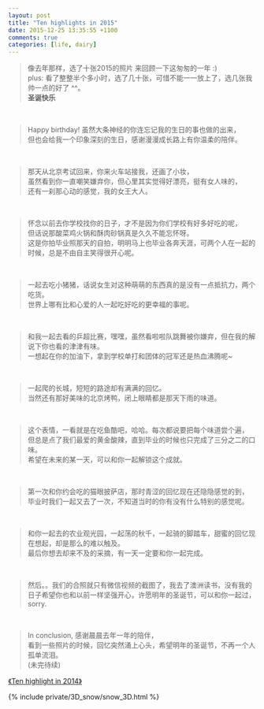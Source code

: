 ```yaml
---
layout: post
title: "Ten highlights in 2015"
date: 2015-12-25 13:35:55 +1100
comments: true
categories: [life, dairy]
---
```


> 像去年那样，选了十张2015的照片 来回顾一下这匆匆的一年 :)      
plus: 看了整整半个多小时，选了几十张，可惜不能一一放上了，选几张我帅一点的好了 ^^。        
**圣诞快乐**<i class="fa fa-heart"></i>   

<!--more-->
<br>   


> Happy birthday! 虽然大条神经的你连忘记我的生日的事也做的出来，    
但也会给我一个印象深刻的生日，感谢漫漫成长路上有你温柔的陪伴。    
<img class="lazy" style="max-height:400px"   
data-original="/images/blog/151225_ten_highlight_2015/1.jpg">   
<br>

> 那天从北京考试回来，你来火车站接我，还画了小妆，   
虽然看到你一直嘲笑嫌弃你，但心里其实觉得好漂亮，挺有女人味的，    
还有一刹那心动的感觉，我的女王大人。      
<img class="lazy" style="max-height:530px"  
data-original="/images/blog/151225_ten_highlight_2015/3.jpg">   
<br>

> 怀念以前去你学校找你的日子，才不是因为你们学校有好多好吃的呢，    
但话说那酸菜鸡火锅和酥肉砂锅真是久久不能忘怀呀。    
这是你拍毕业照那天的自拍，明明马上也毕业各奔天涯，可两个人在一起的时候，总是不由自主笑得很开心呢。  
<img class="lazy" style="max-height:400px"  
data-original="/images/blog/151225_ten_highlight_2015/4.JPG">   
<br>

> 一起去吃小猪猪，话说女生对这种萌萌的东西真的是没有一点抵抗力，两个吃货。   
世界上哪有比和心爱的人一起吃好吃的更幸福的事呢。   
<img class="lazy" style="max-height:530px"  
data-original="/images/blog/151225_ten_highlight_2015/5.JPG">   
<br>

> 和我一起去看的乒超比赛，嘿嘿，虽然看啦啦队跳舞被你嫌弃，但在我的解说下你也看的津津有味。    
一想起在你的加油下，拿到学校单打和团体的冠军还是热血沸腾呢~        
<img class="lazy" style="max-height:400px"  
data-original="/images/blog/151225_ten_highlight_2015/6.JPG">   
<br>

> 一起爬的长城，短短的路途却有满满的回忆。   
当然还有那好美味的北京烤鸭，闭上眼睛都是那天下雨的味道。    
<img class="lazy" style="max-height:400px"  
data-original="/images/blog/151225_ten_highlight_2015/7.JPG">   
<br>

> 这个表情，一看就是在吃鱼酷吧，哈哈。每次都说要把每个味道尝个遍，   
但总是点了我们最爱的黄金酸辣，直到毕业的时候也只完成了三分之二的口味。   
希望在未来的某一天，可以和你一起解锁这个成就。      
<img class="lazy" style="max-height:530px"  
data-original="/images/blog/151225_ten_highlight_2015/8.JPG">   
<br>

> 第一次和你约会吃的猫眼披萨店，那时青涩的回忆现在还隐隐感觉的到，   
毕业时我们一起又去了一次，不知道当时的你有没有什么特别的感觉呢。       
<img class="lazy" style="max-height:400px"  
data-original="/images/blog/151225_ten_highlight_2015/9.JPG">   
<br>

> 和你一起去的农业观光园，一起荡的秋千，一起骑的脚踏车，甜蜜的回忆现在想起，却是那么的难以触及。    
最后你想去却来不及的采摘，有一天一定要和你一起完成。   
<img class="lazy" style="max-height:530px"  
data-original="/images/blog/151225_ten_highlight_2015/11.JPG">   
<br>

> 然后。。我们的合照就只有微信视频的截图了，我去了澳洲读书，没有我的日子希望你也和以前一样坚强开心，许愿明年的圣诞节，可以和你一起过，sorry.     
<img class="lazy" style="max-height:600px"  
data-original="/images/blog/151225_ten_highlight_2015/10.PNG">   
<br>

> In conclusion, 感谢晨晨去年一年的陪伴，   
看到一些照片的时候，回忆突然涌上心头，希望明年的圣诞节，不再一个人孤单流泪。      
(未完待续)   


[《Ten highlight in 2014》](/blog/20150106/ten-highlights-in-2014/)

<audio autoplay="autopaly" >
  <source src="{{ root_url }}/images/blog/151225_ten_highlight_2015/luck.mp3" type="audio/mp3" />
</audio>

{% include private/3D_snow/snow_3D.html %}

<script>
	initsnow();
	$("canvas").css("position", "fixed");
	$("canvas").css("top", "0px");
	$("canvas").css("left", "0px");


	function remove_can(){
		$("canvas").remove();
		$("#close_button").hide();
	}

</script>

<i id="close_button" onclick="remove_can()" style="position:fixed;right:25px;top:25px;z-index: 1300;cursor:pointer" class="fa fa-times fa-4"></i>